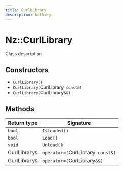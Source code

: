 ```yaml
---
title: CurlLibrary
description: Nothing
---
```


# Nz::CurlLibrary

Class description

## Constructors

- `CurlLibrary()`
- `CurlLibrary(`CurlLibrary` const&)`
- `CurlLibrary(`CurlLibrary`&&)`

## Methods

| Return type | Signature |
| ----------- | --------- |
| `bool` | `IsLoaded()` |
| `bool` | `Load()` |
| `void` | `Unload()` |
| CurlLibrary`&` | `operator=(`CurlLibrary` const&)` |
| CurlLibrary`&` | `operator=(`CurlLibrary`&&)` |
